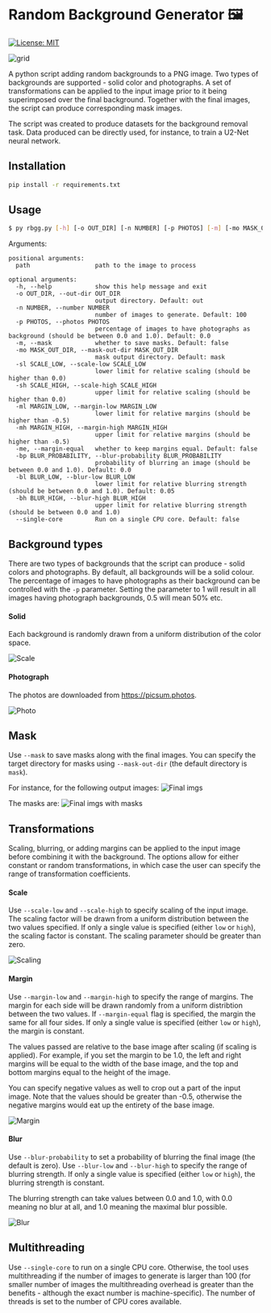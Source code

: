 # Random Background Generator 🖼
[![License: MIT](https://img.shields.io/badge/License-MIT-yellow.svg)](https://opensource.org/licenses/MIT)

![grid](/assets/grid.png)

A python script adding random backgrounds to a PNG image. Two types of backgrounds are supported - solid color and photographs. A set of transformations can be applied to the input image prior to it being superimposed over the final background. Together with the final images, the script can produce corresponding mask images.

The script was created to produce datasets for the background removal task. Data produced can be directly used, for instance, to train a U2-Net neural network.

## Installation

```bash
pip install -r requirements.txt
```

## Usage

```bash
$ py rbgg.py [-h] [-o OUT_DIR] [-n NUMBER] [-p PHOTOS] [-m] [-mo MASK_OUT_DIR] [-sl SCALE_LOW] [-sh SCALE_HIGH] [-ml MARGIN_LOW] [-mh MARGIN_HIGH] [-me] [-bp BLUR_PROBABILITY] [-bl BLUR_LOW] [-bh BLUR_HIGH] [--single-core] path
```

Arguments:

```
positional arguments:
  path                  path to the image to process

optional arguments:
  -h, --help            show this help message and exit
  -o OUT_DIR, --out-dir OUT_DIR
                        output directory. Default: out
  -n NUMBER, --number NUMBER
                        number of images to generate. Default: 100
  -p PHOTOS, --photos PHOTOS
                        percentage of images to have photographs as background (should be between 0.0 and 1.0). Default: 0.0
  -m, --mask            whether to save masks. Default: false
  -mo MASK_OUT_DIR, --mask-out-dir MASK_OUT_DIR
                        mask output directory. Default: mask
  -sl SCALE_LOW, --scale-low SCALE_LOW
                        lower limit for relative scaling (should be higher than 0.0)
  -sh SCALE_HIGH, --scale-high SCALE_HIGH
                        upper limit for relative scaling (should be higher than 0.0)
  -ml MARGIN_LOW, --margin-low MARGIN_LOW
                        lower limit for relative margins (should be higher than -0.5)
  -mh MARGIN_HIGH, --margin-high MARGIN_HIGH
                        upper limit for relative margins (should be higher than -0.5)
  -me, --margin-equal   whether to keep margins equal. Default: false
  -bp BLUR_PROBABILITY, --blur-probability BLUR_PROBABILITY
                        probability of blurring an image (should be between 0.0 and 1.0). Default: 0.0
  -bl BLUR_LOW, --blur-low BLUR_LOW
                        lower limit for relative blurring strength (should be between 0.0 and 1.0). Default: 0.05
  -bh BLUR_HIGH, --blur-high BLUR_HIGH
                        upper limit for relative blurring strength (should be between 0.0 and 1.0)
  --single-core         Run on a single CPU core. Default: false
```

## Background types

There are two types of backgrounds that the script can produce - solid colors and photographs. By default, all backgrounds will be a solid colour. The percentage of images to have photographs as their background can be controlled with the `-p` parameter. Setting the parameter to 1 will result in all images having photograph backgrounds, 0.5 will mean 50% etc.

#### Solid

Each background is randomly drawn from a uniform distribution of the color space.

![Scale](/assets/solid.png)

#### Photograph

The photos are downloaded from https://picsum.photos.

![Photo](/assets/photo.png)

## Mask

Use `--mask` to save masks along with the final images. You can specify the target directory for masks using `--mask-out-dir` (the default directory is `mask`).

For instance, for the following output images:
![Final imgs](/assets/mask_org.png)

The masks are:
![Final imgs with masks](/assets/mask_mask.png)

## Transformations

Scaling, blurring, or adding margins can be applied to the input image before combining it with the background. The options allow for either constant or random transformations, in which case the user can specify the range of transformation coefficients.

#### Scale

Use `--scale-low` and `--scale-high` to specify scaling of the input image. The scaling factor will be drawn from a uniform distribution between the two values specified. If only a single value is specified (either `low` or `high`), the scaling factor is constant. The scaling parameter should be greater than zero.

![Scaling](/assets/scale.png)

#### Margin

Use `--margin-low` and `--margin-high` to specify the range of margins. The margin for each side will be drawn randomly from a uniform distribtion between the two values. If `--margin-equal` flag is specified, the margin the same for all four sides. If only a single value is specified (either `low` or `high`), the margin is constant.

The values passed are relative to the base image after scaling (if scaling is applied). For example, if you set the margin to be 1.0, the left and right margins will be equal to the width of the base image, and the top and bottom margins equal to the height of the image.

You can specify negative values as well to crop out a part of the input image. Note that the values should be greater than -0.5, otherwise the negative margins would eat up the entirety of the base image.

![Margin](/assets/margin.png)

#### Blur

Use `--blur-probability` to set a probability of blurring the final image (the default is zero). Use `--blur-low` and `--blur-high` to specify the range of blurring strength. If only a single value is specified (either `low` or `high`), the blurring strength is constant.

The blurring strength can take values between 0.0 and 1.0, with 0.0 meaning no blur at all, and 1.0 meaning the maximal blur possible.

![Blur](/assets/blur.png)

## Multithreading

Use `--single-core` to run on a single CPU core. Otherwise, the tool uses multithreading if the number of images to generate is larger than 100 (for smaller number of images the multithreading overhead is greater than the benefits - although the exact number is machine-specific). The number of threads is set to the number of CPU cores available.
